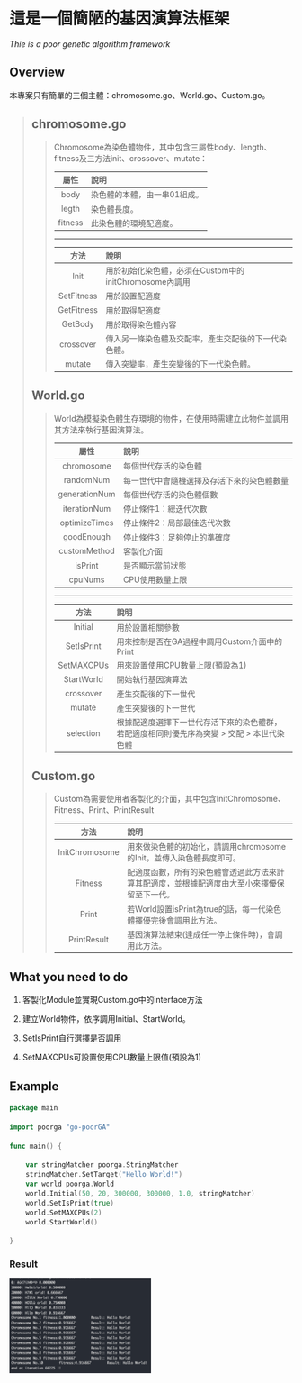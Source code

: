 # **這是一個簡陋的基因演算法框架**

*Thie is a poor genetic algorithm framework*

## **Overview**

本專案只有簡單的三個主體：chromosome.go、World.go、Custom.go。

> **chromosome.go**
> ---
>> Chromosome為染色體物件，其中包含三屬性body、length、fitness及三方法init、crossover、mutate：
>>
>> |屬性|說明|
>> | :---: | :--- |
>> |body|染色體的本體，由一串01組成。|
>> |legth|染色體長度。|
>> |fitness|此染色體的環境配適度。|
>> ---
>> |方法|說明|
>> | :---: | :--- |
>> |Init|用於初始化染色體，必須在Custom中的initChromosome內調用|
>> |SetFitness|用於設置配適度|
>> |GetFitness|用於取得配適度|
>> |GetBody|用於取得染色體內容|
>> |crossover|傳入另一條染色體及交配率，產生交配後的下一代染色體。|
>> |mutate|傳入突變率，產生突變後的下一代染色體。|
> **World.go**
> ---
>> World為模擬染色體生存環境的物件，在使用時需建立此物件並調用其方法來執行基因演算法。
>>
>> |屬性|說明|
>> | :---: | :--- |
>> | chromosome    | 每個世代存活的染色體 |
>> | randomNum     | 每一世代中會隨機選擇及存活下來的染色體數量 |
>> | generationNum | 每個世代存活的染色體個數 |
>> | iterationNum  | 停止條件1：總迭代次數 |
>> | optimizeTimes | 停止條件2：局部最佳迭代次數 |
>> | goodEnough    | 停止條件3：足夠停止的準確度 |
>> | customMethod  | 客製化介面 |
>> | isPrint       | 是否顯示當前狀態 |
>> | cpuNums    | CPU使用數量上限 |
>> ---
>> |方法|說明|
>> | :---: | :--- |
>> |Initial|用於設置相關參數|
>> |SetIsPrint|用來控制是否在GA過程中調用Custom介面中的Print|
>> |SetMAXCPUs|用來設置使用CPU數量上限(預設為1)|
>> |StartWorld|開始執行基因演算法|
>> |crossover|產生交配後的下一世代|
>> |mutate|產生突變後的下一世代|
>> |selection|根據配適度選擇下一世代存活下來的染色體群，若配適度相同則優先序為突變 > 交配 > 本世代染色體|
> **Custom.go**
> ---
>> Custom為需要使用者客製化的介面，其中包含InitChromosome、Fitness、Print、PrintResult
>>
>> |方法|說明|
>> | :---: | :--- |
>> |InitChromosome|用來做染色體的初始化，請調用chromosome的Init，並傳入染色體長度即可。|
>> |Fitness|配適度函數，所有的染色體會透過此方法來計算其配適度，並根據配適度由大至小來擇優保留至下一代。|
>> |Print|若World設置isPrint為true的話，每一代染色體擇優完後會調用此方法。|
>> |PrintResult|基因演算法結束(達成任一停止條件時)，會調用此方法。|

## **What you need to do**

1. 客製化Module並實現Custom.go中的interface方法

1. 建立World物件，依序調用Initial、StartWorld。

1. SetIsPrint自行選擇是否調用

1. SetMAXCPUs可設置使用CPU數量上限值(預設為1)

## **Example**

```go
package main

import poorga "go-poorGA"

func main() {

	var stringMatcher poorga.StringMatcher
	stringMatcher.SetTarget("Hello World!")
	var world poorga.World
	world.Initial(50, 20, 300000, 300000, 1.0, stringMatcher)
	world.SetIsPrint(true)
	world.SetMAXCPUs(2)
	world.StartWorld()

}
```
### **Result**
<img src="https://github.com/CAHsieh/Go-PoorGA/blob/master/result.png" width="50%" height="50%">